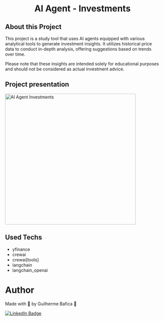 <h1 align="center">AI Agent - Investments</h1>

## About this Project

This project is a study tool that uses AI agents equipped with various analytical tools to generate investment insights. It utilizes historical price data to conduct in-depth analysis, offering suggestions based on trends over time.

Please note that these insights are intended solely for educational purposes and should not be considered as actual investment advice.

## Project presentation

<img
  alt="AI Agent Investments"
  title="AI Agent Investments' presentation gif"
  src="./assets/presentationGif.gif"
  height="425"
/>

## Used Techs

- yfinance
- crewai
- crewai[tools]
- langchain
- langchain_openai

# Author

Made with 💚 by Guilherme Bafica 👋

[![LinkedIn Badge](https://img.shields.io/badge/-GuilhermeBafica-blue?style=flat-square&logo=Linkedin&logoColor=white&link=https://www.linkedin.com/in/guilhermebafica/)](https://www.linkedin.com/in/guilhermebafica/)
